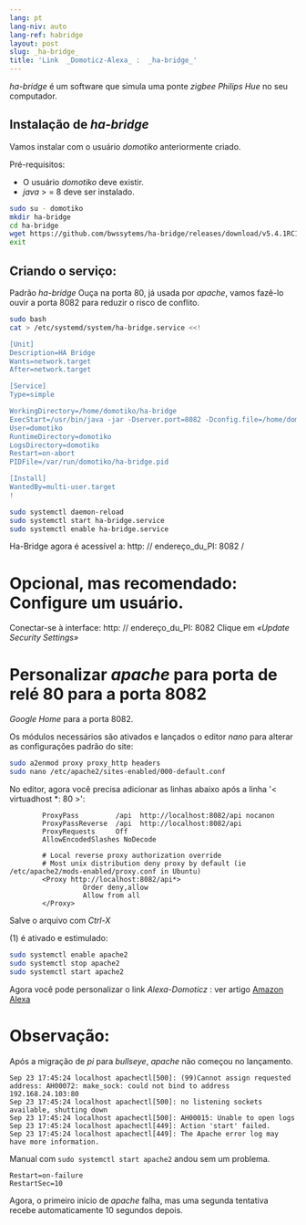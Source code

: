 ```yaml
---
lang: pt
lang-niv: auto
lang-ref: habridge
layout: post
slug: _ha-bridge_
title: 'Link  _Domoticz-Alexa_ :  _ha-bridge_'
---
```


 _ha-bridge_ é um software que simula uma ponte _zigbee Philips Hue_ no seu computador.


## Instalação de _ha-bridge_
Vamos instalar com o usuário   _domotiko_   anteriormente criado.  

Pré-requisitos:  
  *   O usuário   _domotiko_   deve existir.  
  *   _java_   >  = 8 deve ser instalado.  

```bash
sudo su - domotiko
mkdir ha-bridge
cd ha-bridge
wget https://github.com/bwssytems/ha-bridge/releases/download/v5.4.1RC1/ha-bridge-5.4.1RC1.jar -O ha-bridge.jar
exit
```


## Criando o serviço:
Padrão _ha-bridge_ Ouça na porta 80, já usada por _apache_, vamos fazê-lo ouvir a porta 8082 para reduzir o risco de conflito.

``` bash
sudo bash
cat > /etc/systemd/system/ha-bridge.service <<!

[Unit]
Description=HA Bridge
Wants=network.target
After=network.target

[Service]
Type=simple

WorkingDirectory=/home/domotiko/ha-bridge
ExecStart=/usr/bin/java -jar -Dserver.port=8082 -Dconfig.file=/home/domotiko/ha-bridge/data/habridge.config /home/domotiko/ha-bridge/ha-bridge.jar
User=domotiko
RuntimeDirectory=domotiko
LogsDirectory=domotiko
Restart=on-abort
PIDFile=/var/run/domotiko/ha-bridge.pid

[Install]
WantedBy=multi-user.target
!

sudo systemctl daemon-reload
sudo systemctl start ha-bridge.service
sudo systemctl enable ha-bridge.service
```

Ha-Bridge agora é acessível a: http: // endereço_du_PI: 8082 /

# Opcional, mas recomendado: Configure um usuário.
Conectar-se à interface: http: // endereço_du_PI: 8082
Clique em _«Update Security Settings»_

# Personalizar _apache_ para porta de relé 80 para a porta 8082
_Google Home_ para a porta 8082.

Os módulos necessários são ativados e lançados o editor  _nano_  para alterar as configurações padrão do site: 

``` bash
sudo a2enmod proxy proxy_http headers
sudo nano /etc/apache2/sites-enabled/000-default.conf
```

No editor, agora você precisa adicionar as linhas abaixo após a linha '< virtuadhost  *: 80 >': 
```
        ProxyPass         /api  http://localhost:8082/api nocanon
        ProxyPassReverse  /api  http://localhost:8082/api
        ProxyRequests     Off
        AllowEncodedSlashes NoDecode

        # Local reverse proxy authorization override
        # Most unix distribution deny proxy by default (ie /etc/apache2/mods-enabled/proxy.conf in Ubuntu)
        <Proxy http://localhost:8082/api*>
                  Order deny,allow
                  Allow from all
        </Proxy>
```
Salve o arquivo com  _Ctrl-X_ 

(1) é ativado e estimulado: 

```bash
sudo systemctl enable apache2
sudo systemctl stop apache2
sudo systemctl start apache2
```

Agora você pode personalizar o link _Alexa-Domoticz_ : ver artigo
[Amazon Alexa](2021-08-14-alexa.md)

# Observação:
Após a migração de _pi_ para _bullseye_, _apache_ não começou no lançamento.
```
Sep 23 17:45:24 localhost apachectl[500]: (99)Cannot assign requested address: AH00072: make_sock: could not bind to address 192.168.24.103:80
Sep 23 17:45:24 localhost apachectl[500]: no listening sockets available, shutting down
Sep 23 17:45:24 localhost apachectl[500]: AH00015: Unable to open logs
Sep 23 17:45:24 localhost apachectl[449]: Action 'start' failed.
Sep 23 17:45:24 localhost apachectl[449]: The Apache error log may have more information.
```

Manual com `sudo systemctl start apache2` andou sem um problema.
```
Restart=on-failure
RestartSec=10
```

Agora, o primeiro início de _apache_ falha, mas uma segunda tentativa recebe automaticamente 10 segundos depois.

